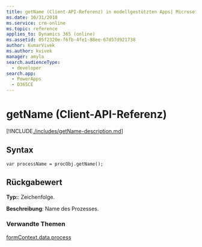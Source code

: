 ```yaml
---
title: getName (Client-API-Referenz) in modellgestützten Apps| MicrosoftDocs
ms.date: 10/31/2018
ms.service: crm-online
ms.topic: reference
applies_to: Dynamics 365 (online)
ms.assetid: 05f2320e-f6fb-4fe1-88ee-67d57d921738
author: KumarVivek
ms.author: kvivek
manager: amyla
search.audienceType:
  - developer
search.app:
  - PowerApps
  - D365CE
---
```

# <a name="getname-client-api-reference"></a>getName (Client-API-Referenz)



[!INCLUDE[./includes/getName-description.md](./includes/getName-description.md)]

## <a name="syntax"></a>Syntax

`var processName = procObj.getName();`

## <a name="return-value"></a>Rückgabewert

**Typ:**: Zeichenfolge. 

**Beschreibung**: Name des Prozesses.

### <a name="related-topics"></a>Verwandte Themen
 
[formContext.data.process](../../formContext-data-process.md)

